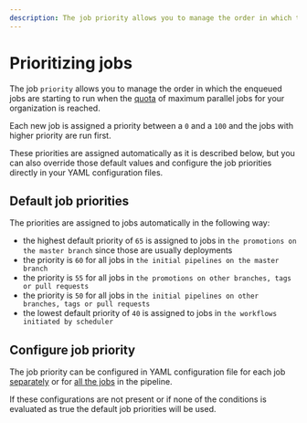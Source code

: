 ```yaml
---
description: The job priority allows you to manage the order in which the enqueued jobs are starting to run when the quota of maximum parallel jobs is reached.
---
```


# Prioritizing jobs

The job `priority`  allows you to manage the order in which the enqueued jobs are
starting to run when the [quota][quota-link] of maximum parallel jobs for your
organization is reached.

Each new job is assigned a priority between a `0` and a `100` and the jobs with
higher priority are run first.

These priorities are assigned automatically as it is described below, but you
can also override those default values and configure the job priorities directly
in your YAML configuration files.

## Default job priorities

The priorities are assigned to jobs automatically in the following way:

- the highest default priority of `65` is assigned to jobs in `the promotions on the master branch` since those are usually deployments
- the priority is `60` for all jobs in `the initial pipelines on the master branch`
- the priority is `55` for all jobs in `the promotions on other branches, tags or pull requests`
- the priority is `50` for all jobs in `the initial pipelines on other branches, tags or pull requests`
- the lowest default priority of `40` is assigned to jobs in `the workflows initiated by scheduler`

## Configure job priority

The job priority can be configured in YAML configuration file for each job
[separately][job-priority-yml-spec] or for [all the jobs][global-priority-yml-spec]
in the pipeline.

If these configurations are not present or if none of the conditions is evaluated
as true the default job priorities will be used.


[quota-link]: https://docs.semaphoreci.com/reference/quotas-and-limits/
[job-priority-yml-spec]: https://docs.semaphoreci.com/reference/pipeline-yaml-reference/#priority
[global-priority-yml-spec]: https://docs.semaphoreci.com/reference/pipeline-yaml-reference/#global_job_config

